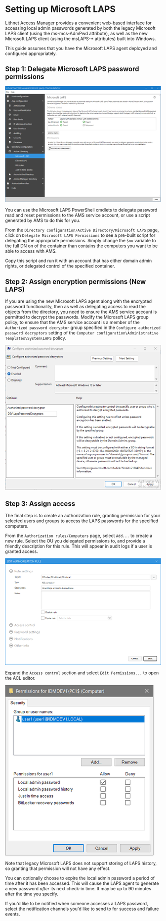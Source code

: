 # Setting up Microsoft LAPS

Lithnet Access Manager provides a convenient web-based interface for accessing local admin passwords generated by both the legacy Microsoft LAPS client (using the ms-mcs-AdmPwd attribute), as well as the new Microsoft LAPS client (using the msLAPS-* attributes) built into Windows.

This guide assumes that you have the Microsoft LAPS agent deployed and configured appropriately.

## Step 1: Delegate Microsoft LAPS password permissions

![!](../../images/ui-page-directory-configuration-active-directory-microsoft-laps.png)

You can use the Microsoft LAPS PowerShell cmdlets to delegate password read and reset permissions to the AMS service account, or use a script generated by AMS to do this for you.

From the `Directory configuration/Active Directory/Microsoft LAPS` page, click on `Delegate Microsoft LAPS Permissions` to see a pre-built script for delegating the appropriate permissions. Simply change the `$ou` variable to the full DN on of the container than contains the computers you want to be able to access with AMS.

Copy this script and run it with an account that has either domain admin rights, or delegated control of the specified container.

## Step 2: Assign encryption permissions (New LAPS)
If you are using the new Microsoft LAPS agent along with the encrypted password functionality, then as well as delegating access to read the objects from the directory, you need to ensure the AMS service account is permitted to decrypt the passwords. Modify the Microsoft LAPS group policy, to ensure that the AMS service account is a member of the `Authorized password decryptor` group specified in the `Configure authorized password decryptors` setting of the `Computer configuration\Administrative Templates\System\LAPS` policy.

![!](../../images/group-policy-microsoft-laps-encryptors.png)

## Step 3: Assign access

The final step is to create an authorization rule, granting permission for your selected users and groups to access the LAPS passwords for the specified computers.

From the `Authorization rules/Computers` page, select `Add...` to create a new rule. Select the OU you delegated permissions to, and provide a friendly description for this rule. This will appear in audit logs if a user is granted access.

![!](../../images/ui-page-authorization-rules-computers-edit-rule-rule-settings-laps.png)

Expand the `Access control` section and select `Edit Permissions...` to open the ACL editor.

![!](../../images/ui-page-authz-editsecurity-laps.png)

Note that legacy Microsoft LAPS does not support storing of LAPS history, so granting that permission will not have any effect.

You can optionally choose to expire the local admin password a period of time after it has been accessed. This will cause the LAPS agent to generate a new password _after_ its next check-in time. It may be up to 90 minutes after the time you specify.

If you'd like to be notified when someone accesses a LAPS password, select the notification channels you'd like to send to for success and failure events.

